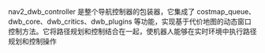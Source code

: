 nav2_dwb_controller 是整个导航控制器的包装器，它集成了 costmap_queue、dwb_core、dwb_critics、dwb_plugins 等功能，实现基于代价地图的动态窗口控制方法。它将路径规划和控制结合在一起，使机器人能够在实时环境中执行路径规划和控制操作